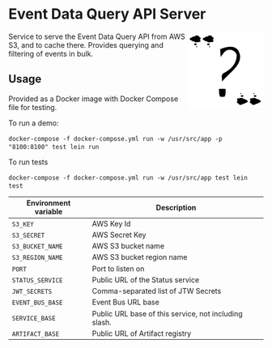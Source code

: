 # Event Data Query API Server

<img src="doc/logo.png" align="right" style="float: right">

Service to serve the Event Data Query API from AWS S3, and to cache there. Provides querying and filtering of events in bulk.

## Usage

Provided as a Docker image with Docker Compose file for testing.

To run a demo:

    docker-compose -f docker-compose.yml run -w /usr/src/app -p "8100:8100" test lein run

To run tests

    docker-compose -f docker-compose.yml run -w /usr/src/app test lein test

| Environment variable | Description                         |
|----------------------|-------------------------------------|
| `S3_KEY`             | AWS Key Id                          |
| `S3_SECRET`          | AWS Secret Key                      |
| `S3_BUCKET_NAME`     | AWS S3 bucket name                  |
| `S3_REGION_NAME`     | AWS S3 bucket region name           |
| `PORT`               | Port to listen on                   |
| `STATUS_SERVICE`     | Public URL of the Status service    |
| `JWT_SECRETS`        | Comma-separated list of JTW Secrets |
| `EVENT_BUS_BASE`     | Event Bus URL base                  |
| `SERVICE_BASE`       | Public URL base of this service, not including slash. |
| `ARTIFACT_BASE`      | Public URL of Artifact registry     |

